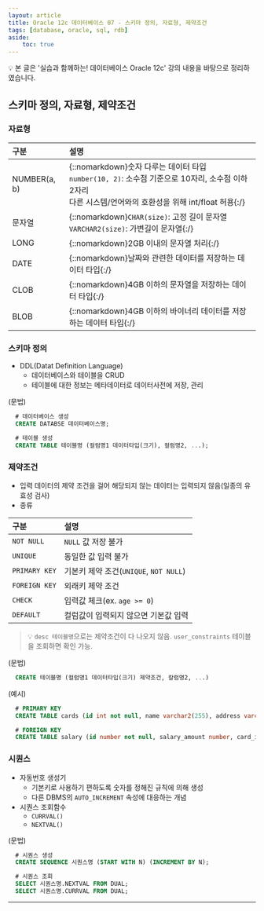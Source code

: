 ```yaml
---
layout: article
title: Oracle 12c 데이터베이스 07 - 스키마 정의, 자료형, 제약조건
tags: [database, oracle, sql, rdb]
aside:
    toc: true
---
```


💡 본 글은 '실습과 함께하는! 데이터베이스 Oracle 12c' 강의 내용을 바탕으로 정리하였습니다.

## 스키마 정의, 자료형, 제약조건
### 자료형

|구분|설명|
|:---|:---|
|NUMBER(a, b)|{::nomarkdown}숫자 다루는 데이터 타입</br><code>number(10, 2)</code>: 소수점 기준으로 10자리, 소수점 이하 2자리</br>다른 시스템/언어와의 호환성을 위해 int/float 허용{:/}|
|문자열|{::nomarkdown}<code>CHAR(size)</code>: 고정 길이 문자열</br><code>VARCHAR2(size)</code>: 가변길이 문자열{:/}|
|LONG|{::nomarkdown}2GB 이내의 문자열 처리{:/}|
|DATE|{::nomarkdown}날짜와 관련한 데이터를 저장하는 데이터 타입{:/}|
|CLOB|{::nomarkdown}4GB 이하의 문자열을 저장하는 데이터 타입{:/}|
|BLOB|{::nomarkdown}4GB 이하의 바이너리 데이터를 저장하는 데이터 타입{:/}|

### 스키마 정의
* DDL(Datat Definition Language)
  + 데이터베이스와 테이블을 CRUD
  + 테이블에 대한 정보는 메타데이터로 데이터사전에 저장, 관리

(문법)
``` sql
  # 데이터베이스 생성
  CREATE DATABSE 데이터베이스명;

  # 테이블 생성
  CREATE TABLE 테이블명 (컬럼명1 데이터타입(크기), 컬럼명2, ...);
```

### 제약조건
* 입력 데이터의 제약 조건을 걸어 해당되지 않는 데이터는 입력되지 않음(일종의 유효성 검사)
* 종류

|구분|설명|
|:---|:---|
|`NOT NULL`| `NULL` 값 저장 불가|
|`UNIQUE`| 동일한 값 입력 불가|
|`PRIMARY KEY`| 기본키 제약 조건(`UNIQUE`, `NOT NULL`)|
|`FOREIGN KEY`| 외래키 제약 조건|
|`CHECK`| 입력값 체크(ex. `age >= 0`)|
|`DEFAULT`| 컬럼값이 입력되지 않으면 기본값 입력|

> 💡 `desc 테이블명`으로는 제약조건이 다 나오지 않음. `user_constraints` 테이블을 조회하면 확인 가능.

(문법)
``` sql
  CREATE 테이블명 (컬럼명1 데이터타입(크기) 제약조건, 칼럼명2, ...)
```

(예시)
``` sql
  # PRIMARY KEY
  CREATE TABLE cards (id int not null, name varchar2(255), address varchar2(255), PRIMARY KEY(id));

  # FOREIGN KEY
  CREATE TABLE salary (id number not null, salary_amount number, card_id not null, PRIMARY KEY (id), FOREIGN KEY (card_id) REFERENCES cards(id));
```

### 시퀀스
* 자동번호 생성기
  + 기본키로 사용하기 편하도록 숫자를 정해진 규칙에 의해 생성
  + 다른 DBMS의 `AUTO_INCREMENT` 속성에 대응하는 개념
* 시퀀스 조회함수
  + `CURRVAL()`
  + `NEXTVAL()`

(문법)
``` sql
  # 시퀀스 생성
  CREATE SEQUENCE 시퀀스명 (START WITH N) (INCREMENT BY N);

  # 시퀀스 조회
  SELECT 시퀀스명.NEXTVAL FROM DUAL;
  SELECT 시퀀스명.CURRVAL FROM DUAL;
```

***
<!--more-->

